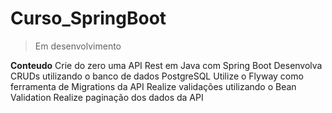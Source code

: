# Curso_SpringBoot
> Em desenvolvimento

**Conteudo**
Crie do zero uma API Rest em Java com Spring Boot
Desenvolva CRUDs utilizando o banco de dados PostgreSQL
Utilize o Flyway como ferramenta de Migrations da API
Realize validações utilizando o Bean Validation
Realize paginação dos dados da API
